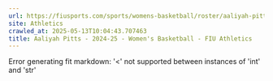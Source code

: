 ```yaml
---
url: https://fiusports.com/sports/womens-basketball/roster/aaliyah-pitts/12968
site: Athletics
crawled_at: 2025-05-13T10:04:43.707463
title: Aaliyah Pitts - 2024-25 - Women's Basketball - FIU Athletics
---
```


Error generating fit markdown: '<' not supported between instances of 'int' and 'str'